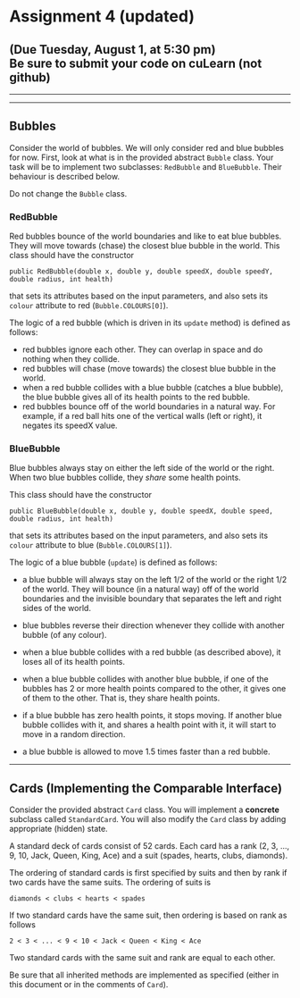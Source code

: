 # Assignment 4 (updated)
(Due Tuesday, August 1, at 5:30 pm)  
Be sure to submit your code on cuLearn (not github)
---

---


---



## Bubbles

Consider the world of bubbles. We will only consider red and blue bubbles for now. First, look at what is in the provided abstract `Bubble` class. Your task will be to implement two subclasses: `RedBubble` and `BlueBubble`. Their  behaviour is described below.

Do not change the `Bubble` class.
 
### RedBubble
Red bubbles bounce of the world boundaries and like to eat blue bubbles. They will move towards (chase) the closest blue bubble in the world. 
This class should have the constructor 

```
public RedBubble(double x, double y, double speedX, double speedY, double radius, int health)
```

that sets its attributes based on the input parameters, and also sets its `colour` attribute to red (`Bubble.COLOURS[0]`).

The logic of a red bubble (which is driven in its `update` method) is defined as follows:

- red bubbles ignore each other. They can overlap in space and do nothing when they collide.
- red bubbles will chase (move towards) the closest blue bubble in the world.
- when a red bubble collides with a blue bubble (catches a blue bubble), the blue bubble gives all of its health points to the red bubble.
- red bubbles bounce off of the world boundaries in a natural way. For example, if a red ball hits one of the vertical walls (left or right), it negates its speedX value.

### BlueBubble
Blue bubbles always stay on either the left side of the world or the right. When two blue bubbles collide, they _share_ some health points.

This class should have the constructor 

```
public BlueBubble(double x, double y, double speedX, double speed, double radius, int health)
```

that sets its attributes based on the input parameters, and also sets its `colour` attribute to blue (`Bubble.COLOURS[1]`).

The logic of a blue bubble (`update`) is defined as follows:

- a blue bubble will always stay on the left 1/2 of the world or the right 1/2 of the world. They will bounce (in a natural way) off of the world boundaries and the invisible boundary that separates the left and right sides of the world.

- blue bubbles reverse their direction whenever they collide with another bubble (of any colour).
- when a blue bubble collides with a red bubble (as described above), it loses all of its health points. 
- when a blue bubble collides with another blue bubble, if one of the bubbles has 2 or more health points compared to the other, it gives one of them to the other. That is, they share health points. 
- if a blue bubble has zero health points, it stops moving. If another blue bubble collides with it, and shares a health point with it, it will start to move in a random direction.  
- a blue bubble is allowed to move 1.5 times faster than a red bubble. 

---

## Cards (Implementing the Comparable Interface)
Consider the provided abstract `Card` class. You will implement a __concrete__ subclass called `StandardCard`. You will also modify the `Card` class by adding appropriate (hidden) state.

A standard deck of cards consist of 52 cards. Each card has a rank (2, 3, ..., 9, 10, Jack, Queen, King, Ace) and a suit (spades, hearts, clubs, diamonds). 

The ordering of standard cards is first specified by suits and then by rank if two cards have the same suits. The ordering of suits is

```
diamonds < clubs < hearts < spades
```

If two standard cards have the same suit, then ordering is based on rank as follows

```
2 < 3 < ... < 9 < 10 < Jack < Queen < King < Ace
```

Two standard cards with the same suit and rank are equal to each other.

Be sure that all inherited methods are implemented as specified (either in this document or in the comments of `Card`).
